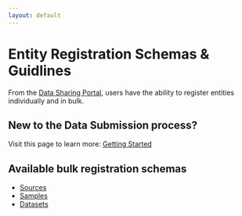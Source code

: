 ```yaml
---
layout: default
---
```


# Entity Registration Schemas & Guidlines
From the [Data Sharing Portal](https://data.sennetconsortium.org/), users have the ability to register entities individually 
and in bulk.

## New to the Data Submission process?
Visit this page to learn more: [Getting Started](../libraries/ingest-validation-tools/upload-guidelines/getting-started)

## Available bulk registration schemas
- [Sources](/registration/bulk-registration/source.html)
- [Samples](/registration/bulk-registration/sample.html) 
- [Datasets](/registration/bulk-registration/dataset.html) 